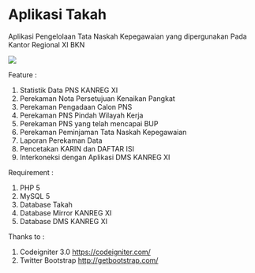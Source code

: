 # Aplikasi Takah
Aplikasi Pengelolaan Tata Naskah Kepegawaian yang dipergunakan Pada Kantor Regional  XI BKN

<img src="https://github.com/papamas/takah/blob/master/screenshot/dashboard.jpg" />

Feature :
1. Statistik Data PNS KANREG XI
2. Perekaman Nota Persetujuan Kenaikan Pangkat
3. Perekaman Pengadaan Calon PNS
4. Perekaman PNS Pindah Wilayah Kerja
5. Perekaman PNS yang telah mencapai BUP
6. Perekaman Peminjaman Tata Naskah Kepegawaian
7. Laporan Perekaman Data
8. Pencetakan KARIN dan DAFTAR ISI
9. Interkoneksi dengan Aplikasi DMS KANREG XI

Requirement :
1. PHP 5
2. MySQL 5
3. Database Takah
4. Database Mirror KANREG XI
5. Database DMS KANREG XI

Thanks to :
1. Codeigniter 3.0  https://codeigniter.com/
2. Twitter Bootstrap http://getbootstrap.com/
